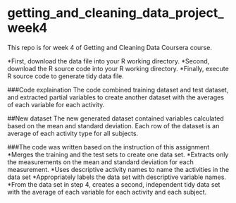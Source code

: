 # getting_and_cleaning_data_project_week4
This repo is for week 4 of Getting and Cleaning Data Coursera course.

*First, download the data file into your R working directory.
*Second, download the R source code into your R working directory.
*Finally, execute R source code to generate tidy data file.

###Code explaination
The code combined training dataset and test dataset, and extracted partial variables to create another dataset with the averages of each variable for each activity.

##New dataset
The new generated dataset contained variables calculated based on the mean and standard deviation. Each row of the dataset is an average of each activity type for all subjects.

###The code was written based on the instruction of this assignment
*Merges the training and the test sets to create one data set.
*Extracts only the measurements on the mean and standard deviation for each measurement.
*Uses descriptive activity names to name the activities in the data set
*Appropriately labels the data set with descriptive variable names.
*From the data set in step 4, creates a second, independent tidy data set with the average of each variable for each activity and each subject.
